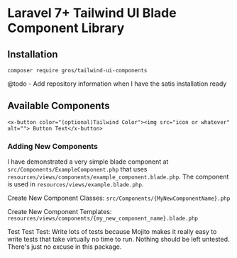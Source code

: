 # Laravel 7+ Tailwind UI Blade Component Library

## Installation
```shell script
composer require gros/tailwind-ui-components
```
@todo - Add repository information when I have the satis installation ready

## Available Components

```blade
<x-button color="(optional)Tailwind Color"><img src="icon or whatever" alt=""> Button Text</x-button>
```

### Adding New Components

I have demonstrated a very simple blade component at `src/Components/ExampleComponent.php` that uses `resources/views/components/example_component.blade.php`. The component is used in `resources/views/example.blade.php`.

Create New Component Classes: `src/Components/{MyNewComponentName}.php` 
 
Create New Component Templates: `resources/views/components/{my_new_component_name}.blade.php`

Test Test Test: Write lots of tests because Mojito makes it really easy to write tests that take virtually no time to run. Nothing should be left untested. There's just no excuse in this package.
